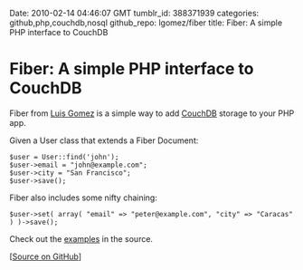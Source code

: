 Date: 2010-02-14 04:46:07 GMT
tumblr_id: 388371939
categories: github,php,couchdb,nosql
github_repo: lgomez/fiber
title: Fiber: A simple PHP interface to CouchDB

# Fiber: A simple PHP interface to CouchDB

Fiber from [Luis Gomez](http://twitter.com/luisgo) is a simple way to add [CouchDB](http://couchdb.apache.org/) storage to your PHP app.

Given a User class that extends a Fiber Document:

    $user = User::find('john');
    $user->email = "john@example.com";
    $user->city = "San Francisco";
    $user->save();

Fiber also includes some nifty chaining:

    $user->set( array( "email" => "peter@example.com", "city" => "Caracas" ) )->save();

Check out the [examples](http://github.com/lgomez/fiber/blob/master/example/example.php) in the source.

[[Source on GitHub](http://github.com/lgomez/fiber)]
